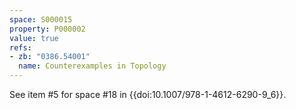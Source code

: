 ```yaml
---
space: S000015
property: P000002
value: true
refs:
- zb: "0386.54001"
  name: Counterexamples in Topology
---
```


See item #5 for space #18 in {{doi:10.1007/978-1-4612-6290-9_6}}.

